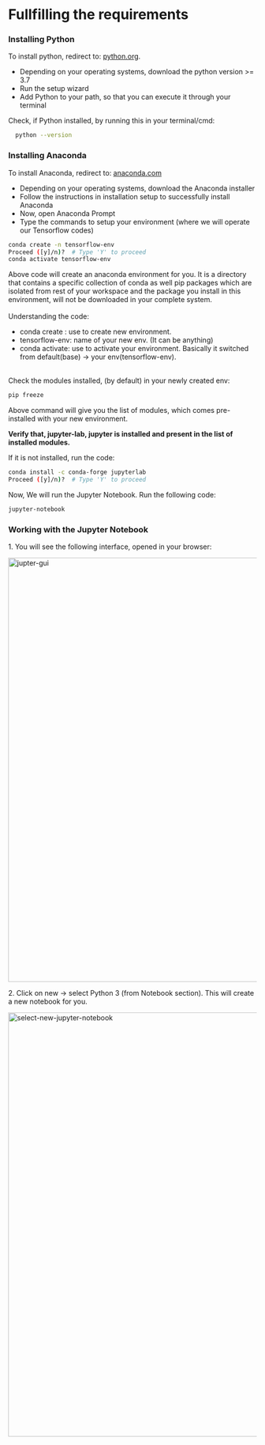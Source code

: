<h1>Fullfilling the requirements</h1>
<h3>Installing Python</h3>
<p>To install python, redirect to: <a href="https://www.python.org/downloads/">python.org</a>.
  <br />
  <ul>
    <li>Depending on your operating systems, download the python version >= 3.7</li>
    <li>Run the setup wizard</li>
    <li>Add Python to your path, so that you can execute it through your terminal</li>
  </ul>
  Check, if Python installed, by running this in your terminal/cmd:
</p>

```sh
  python --version
```


<h3>Installing Anaconda</h3>
<p>
  To install Anaconda, redirect to: <a href="https://www.anaconda.com/products/individual#Downloads">anaconda.com</a>
  <br/>
  <ul>
    <li>Depending on your operating systems, download the Anaconda installer</li>
    <li>Follow the instructions in installation setup to successfully install Anaconda</li>
    <li>Now, open Anaconda Prompt</li>
    <li>Type the commands to setup your environment (where we will operate our Tensorflow codes)</li>
  </ul>
</p>

```sh
conda create -n tensorflow-env
Proceed ([y]/n)?  # Type 'Y' to proceed
conda activate tensorflow-env
````

<p>Above code will create an anaconda environment for you. It is a directory that contains a specific collection of conda as well pip packages which are isolated from rest of your workspace and the package you install in this environment, will not be downloaded in your complete system.
<br />
<br />
Understanding the code: 
<ul>
  <li>conda create : use to create new environment.</li>
  <li>tensorflow-env: name of your new env. (It can be anything)</li>
  <li>conda activate: use to activate your environment. Basically it switched from default(base) -> your env(tensorflow-env).</li>
</ul>
<br />
Check the modules installed, (by default) in your newly created env:
</p>

```sh
pip freeze
```
<p>Above command will give you the list of modules, which comes pre-installed with your new environment.</p>

**Verify that, jupyter-lab, jupyter is installed and present in the list of installed modules.**
<p>If it is not installed, run the code: </p>

```sh
conda install -c conda-forge jupyterlab
Proceed ([y]/n)?  # Type 'Y' to proceed
```
<p>Now, We will run the Jupyter Notebook. Run the following code: </p>

```sh
jupyter-notebook
```

<h3>Working with the Jupyter Notebook</h3>
<p>1. You will see the following interface, opened in your browser: </p>
<img width="858" alt="jupter-gui" src="https://user-images.githubusercontent.com/63901956/120922977-cc2b4700-c6e9-11eb-8e2b-f13c2770973b.png">

<p>2. Click on new -> select Python 3 (from Notebook section). This will create a new notebook for you.</p>
<img width="858" alt="select-new-jupyter-notebook" src="https://user-images.githubusercontent.com/63901956/120923193-def24b80-c6ea-11eb-8491-a0bb51bbb562.png">




